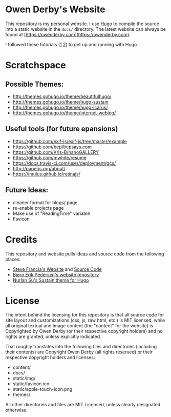 # Owen Derby's Website

This repository is my personal website. I use [Hugo](https://gohugo.io/) to
compile the source into a static website in the `docs/` directory. The latest
website can always be found at [https://owenderby.com](https://owenderby.com).

I followed these tutorials ([1](http://www.moxie.io/post/static-websites-with-hugo-on-google-cloud-storage/) [2](https://gohugo.io/overview/quickstart/)) to get up and running with Hugo.

# Scratchspace

## Possible Themes:

* http://themes.gohugo.io/theme/beautifulhugo/
* http://themes.gohugo.io/theme/hugo-sustain
* http://themes.gohugo.io/theme/hugo-icarus/
* http://themes.gohugo.io/theme/internet-weblog/

## Useful tools (for future epansions)

* https://github.com/exif-js/exif-js/tree/master/example
* https://github.com/bep/bepsays.com
* https://github.com/Kris-B/nanoGALLERY
* https://github.com/mwhite/resume
* https://docs.travis-ci.com/user/deployment/gcs/
* http://paperjs.org/about/
* https://imulus.github.io/retinajs/

## Future Ideas:

* cleaner format for blogs/ page
* re-enable projects page
* Make use of "ReadingTime" variable
* Favicon

# Credits

This repository and website pulls ideas and source code from the following
places:

* [Steve Francia's Website](http://spf13.com/)
  and [Source Code](https://github.com/spf13/spf13.com)
* [Bjørn Erik Pedersen's website repository](https://github.com/bep/bepsays.com)
* [Nurlan Su's Sustain theme for Hugo](https://github.com/sumaxime/hugo-sustain/)

# License

The intent behind the licensing for this repository is that all source code for
site layout and customizations (css, js, raw html, etc.) is MIT licensed, while
all original textual and image content (the "content" for the website) is
Copyrighted by Owen Derby (or their respective copyright holders) and no rights
are granted, unless explicitly indicated.

That roughly translates into the following files and directories (including
their contents) are Copyright Owen Derby (all rights reserved) or their
respective copyright holders and licenses:

  * content/
  * docs/
  * static/img/
  * static/favicon.ico
  * static/apple-touch-icon.png
  * themes/

All other directories and files are MIT Licensed, unless clearly
designated otherwise.
